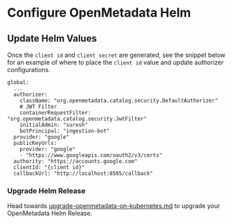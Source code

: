 # Configure OpenMetadata Helm

## Update Helm Values

Once the `client id` and `client secret` are generated, see the snippet below for an example of where to place the `client id` value and update authorizer configurations.

```
global:
  ...
  authorizer:
    className: "org.openmetadata.catalog.security.DefaultAuthorizer"
    # JWT Filter
    containerRequestFilter: "org.openmetadata.catalog.security.JwtFilter"
    initialAdmin: "suresh"
    botPrincipal: "ingestion-bot"
  provider: "google"
  publicKeyUrls:
    provider: "google"
    - "https://www.googleapis.com/oauth2/v3/certs"
  authority: "https://accounts.google.com"
  clientId: "{client id}"
  callbackUrl: "http://localhost:8585/callback"
```

### Upgrade Helm Release

Head towards [upgrade-openmetadata-on-kubernetes.md](../../../../upgrade/upgrade-on-kubernetes/upgrade-openmetadata-on-kubernetes.md "mention") to upgrade your OpenMetadata Helm Release.
